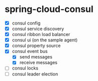 spring-cloud-consul
===================
- [X] consul config
- [X] consul service discovery
- [X] consul ribbon load balancer
- [X] consul ui (on the sample agent)
- [X] consul property source
- [X] consul event bus
  - [X] send messages
  - [X] receive messages
- [ ] consul locks
- [ ] consul leader election
